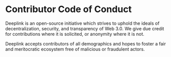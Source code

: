 # Contributor Code of Conduct
Deeplink is an open-source initiative which strives to uphold the ideals of decentralization, security, and transparency of Web 3.0. We give due credit for contributions where it is solicited, or anonymity where it is not.

Deeplink accepts contributors of all demographics and hopes to foster a fair and meritocratic ecosystem free of malicious or fraudulent actors.